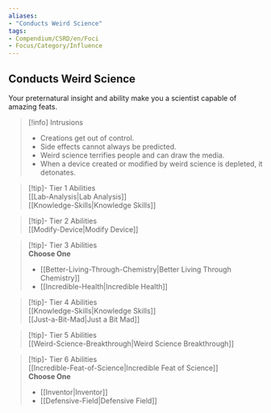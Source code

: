 ```yaml
---
aliases:
- "Conducts Weird Science"
tags:
- Compendium/CSRD/en/Foci
- Focus/Category/Influence
---
```


  
## Conducts Weird Science  
Your preternatural insight and ability make you a scientist capable of amazing feats.  

>[!info] Intrusions  
>- Creations get out of control.  
>- Side effects cannot always be predicted.  
>- Weird science terrifies people and can draw the media.  
>- When a device created or modified by weird science is depleted, it detonates.  


>[!tip]- Tier 1 Abilities  
> [[Lab-Analysis|Lab Analysis]]  
> [[Knowledge-Skills|Knowledge Skills]]  


>[!tip]- Tier 2 Abilities  
> [[Modify-Device|Modify Device]]  


>[!tip]- Tier 3 Abilities  
> **Choose One**  
>- [[Better-Living-Through-Chemistry|Better Living Through Chemistry]]  
>- [[Incredible-Health|Incredible Health]]  


>[!tip]- Tier 4 Abilities  
> [[Knowledge-Skills|Knowledge Skills]]  
> [[Just-a-Bit-Mad|Just a Bit Mad]]  


>[!tip]- Tier 5 Abilities  
> [[Weird-Science-Breakthrough|Weird Science Breakthrough]]  


>[!tip]- Tier 6 Abilities  
> [[Incredible-Feat-of-Science|Incredible Feat of Science]]  
> **Choose One**  
>- [[Inventor|Inventor]]  
>- [[Defensive-Field|Defensive Field]]